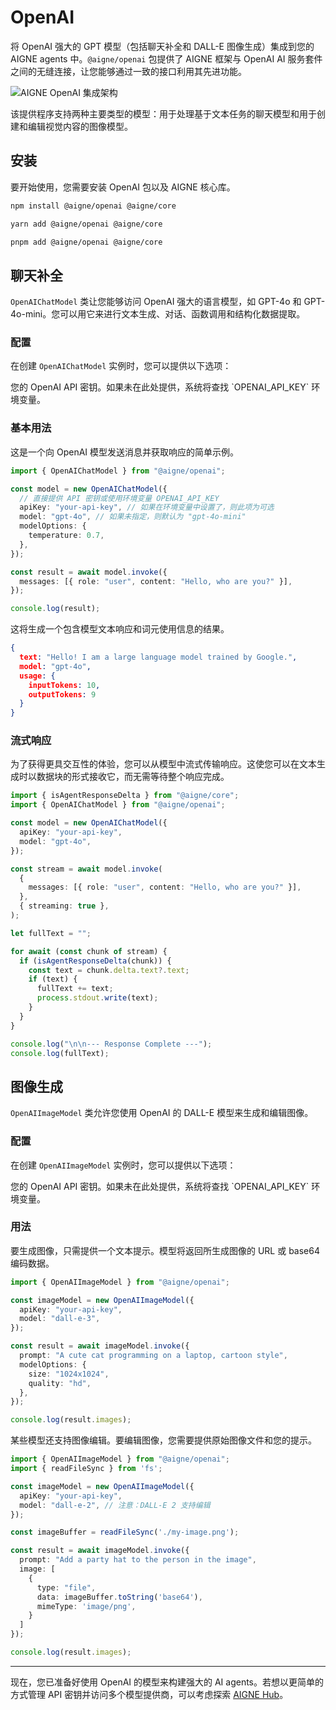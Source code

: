 # OpenAI

将 OpenAI 强大的 GPT 模型（包括聊天补全和 DALL-E 图像生成）集成到您的 AIGNE agents 中。`@aigne/openai` 包提供了 AIGNE 框架与 OpenAI AI 服务套件之间的无缝连接，让您能够通过一致的接口利用其先进功能。

<picture>
  <source srcset="https://raw.githubusercontent.com/AIGNE-io/aigne-framework/main/assets/aigne-openai-dark.png" media="(prefers-color-scheme: dark)">
  <source srcset="https://raw.githubusercontent.com/AIGNE-io/aigne-framework/main/assets/aigne-openai.png" media="(prefers-color-scheme: light)">
  <img src="https://raw.githubusercontent.com/AIGNE-io/aigne-framework/main/aigne-openai.png" alt="AIGNE OpenAI 集成架构" />
</picture>

该提供程序支持两种主要类型的模型：用于处理基于文本任务的聊天模型和用于创建和编辑视觉内容的图像模型。

## 安装

要开始使用，您需要安装 OpenAI 包以及 AIGNE 核心库。

```bash NPM
npm install @aigne/openai @aigne/core
```

```bash Yarn
yarn add @aigne/openai @aigne/core
```

```bash PNPM
pnpm add @aigne/openai @aigne/core
```

## 聊天补全

`OpenAIChatModel` 类让您能够访问 OpenAI 强大的语言模型，如 GPT-4o 和 GPT-4o-mini。您可以用它来进行文本生成、对话、函数调用和结构化数据提取。

### 配置

在创建 `OpenAIChatModel` 实例时，您可以提供以下选项：

<x-field-group>
  <x-field data-name="apiKey" data-type="string" data-required="false">
    <x-field-desc markdown>您的 OpenAI API 密钥。如果未在此处提供，系统将查找 `OPENAI_API_KEY` 环境变量。</x-field-desc>
  </x-field>
  <x-field data-name="baseURL" data-type="string" data-required="false" data-desc="用于 OpenAI API 的自定义基础 URL。如果您正在使用代理或备用端点，此选项会非常有用。"></x-field>
  <x-field data-name="model" data-type="string" data-default="gpt-4o-mini" data-required="false" data-desc="您想要使用的特定聊天模型，例如 'gpt-4o'。"></x-field>
  <x-field data-name="modelOptions" data-type="object" data-required="false" data-desc="用于微调模型行为的附加选项。">
    <x-field data-name="temperature" data-type="number" data-desc="控制随机性。值越低，输出越具确定性。"></x-field>
    <x-field data-name="topP" data-type="number" data-desc="核心采样。模型会考虑概率质量为 top_p 的词元。"></x-field>
    <x-field data-name="frequencyPenalty" data-type="number" data-desc="降低重复相同文本行的可能性。"></x-field>
    <x-field data-name="presencePenalty" data-type="number" data-desc="增加谈论新主题的可能性。"></x-field>
    <x-field data-name="parallelToolCalls" data-type="boolean" data-default="true" data-desc="模型是否可以并行调用多个工具。"></x-field>
  </x-field>
  <x-field data-name="clientOptions" data-type="object" data-required="false" data-desc="直接传递给底层 OpenAI 客户端的高级选项。"></x-field>
</x-field-group>

### 基本用法

这是一个向 OpenAI 模型发送消息并获取响应的简单示例。

```typescript Basic Chat Example icon=logos:typescript
import { OpenAIChatModel } from "@aigne/openai";

const model = new OpenAIChatModel({
  // 直接提供 API 密钥或使用环境变量 OPENAI_API_KEY
  apiKey: "your-api-key", // 如果在环境变量中设置了，则此项为可选
  model: "gpt-4o", // 如果未指定，则默认为 "gpt-4o-mini"
  modelOptions: {
    temperature: 0.7,
  },
});

const result = await model.invoke({
  messages: [{ role: "user", content: "Hello, who are you?" }],
});

console.log(result);
```

这将生成一个包含模型文本响应和词元使用信息的结果。

```json Expected Output
{
  text: "Hello! I am a large language model trained by Google.",
  model: "gpt-4o",
  usage: {
    inputTokens: 10,
    outputTokens: 9
  }
}
```

### 流式响应

为了获得更具交互性的体验，您可以从模型中流式传输响应。这使您可以在文本生成时以数据块的形式接收它，而无需等待整个响应完成。

```typescript Streaming Example icon=logos:typescript
import { isAgentResponseDelta } from "@aigne/core";
import { OpenAIChatModel } from "@aigne/openai";

const model = new OpenAIChatModel({
  apiKey: "your-api-key",
  model: "gpt-4o",
});

const stream = await model.invoke(
  {
    messages: [{ role: "user", content: "Hello, who are you?" }],
  },
  { streaming: true },
);

let fullText = "";

for await (const chunk of stream) {
  if (isAgentResponseDelta(chunk)) {
    const text = chunk.delta.text?.text;
    if (text) {
      fullText += text;
      process.stdout.write(text);
    }
  }
}

console.log("\n\n--- Response Complete ---");
console.log(fullText);
```

## 图像生成

`OpenAIImageModel` 类允许您使用 OpenAI 的 DALL-E 模型来生成和编辑图像。

### 配置

在创建 `OpenAIImageModel` 实例时，您可以提供以下选项：

<x-field-group>
  <x-field data-name="apiKey" data-type="string" data-required="false">
    <x-field-desc markdown>您的 OpenAI API 密钥。如果未在此处提供，系统将查找 `OPENAI_API_KEY` 环境变量。</x-field-desc>
  </x-field>
  <x-field data-name="baseURL" data-type="string" data-required="false" data-desc="用于 OpenAI API 的自定义基础 URL，对代理很有用。"></x-field>
  <x-field data-name="model" data-type="string" data-default="dall-e-2" data-required="false" data-desc="您想要使用的特定图像模型，例如 'dall-e-3'。"></x-field>
  <x-field data-name="modelOptions" data-type="object" data-required="false" data-desc="用于微调图像生成的附加选项，例如尺寸、质量和风格。"></x-field>
  <x-field data-name="clientOptions" data-type="object" data-required="false" data-desc="直接传递给底层 OpenAI 客户端的高级选项。"></x-field>
</x-field-group>

### 用法

要生成图像，只需提供一个文本提示。模型将返回所生成图像的 URL 或 base64 编码数据。

```typescript Generate an Image icon=logos:typescript
import { OpenAIImageModel } from "@aigne/openai";

const imageModel = new OpenAIImageModel({
  apiKey: "your-api-key",
  model: "dall-e-3",
});

const result = await imageModel.invoke({
  prompt: "A cute cat programming on a laptop, cartoon style",
  modelOptions: {
    size: "1024x1024",
    quality: "hd",
  },
});

console.log(result.images);
```

某些模型还支持图像编辑。要编辑图像，您需要提供原始图像文件和您的提示。

```typescript Edit an Image icon=logos:typescript
import { OpenAIImageModel } from "@aigne/openai";
import { readFileSync } from 'fs';

const imageModel = new OpenAIImageModel({
  apiKey: "your-api-key",
  model: "dall-e-2", // 注意：DALL-E 2 支持编辑
});

const imageBuffer = readFileSync('./my-image.png');

const result = await imageModel.invoke({
  prompt: "Add a party hat to the person in the image",
  image: [
    {
      type: "file",
      data: imageBuffer.toString('base64'),
      mimeType: 'image/png',
    }
  ]
});

console.log(result.images);
```

---

现在，您已准备好使用 OpenAI 的模型来构建强大的 AI agents。若想以更简单的方式管理 API 密钥并访问多个模型提供商，可以考虑探索 [AIGNE Hub](./models-aigne-hub.md)。